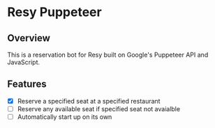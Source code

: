 # Resy Puppeteer

## Overview

This is a reservation bot for Resy built on Google's Puppeteer API and JavaScript.

## Features

- [x] Reserve a specified seat at a specified restaurant
- [ ] Reserve any available seat if specified seat not avaialble
- [ ] Automatically start up on its own
